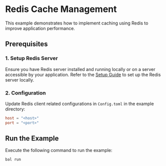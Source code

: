 # Redis Cache Management

This example demonstrates how to implement caching using Redis to improve application performance.

## Prerequisites

### 1. Setup Redis Server

Ensure you have Redis server installed and running locally or on a server accessible by your application.
Refer to the [Setup Guide](https://central.ballerina.io/ballerinax/redis/latest#setup-guide) to set up the Redis server locally.

### 2. Configuration

Update Redis client related configurations in `Config.toml` in the example directory:

```toml
host = "<host>"
port = "<port>"
```

## Run the Example

Execute the following command to run the example:

```ballerina
bal run
```
